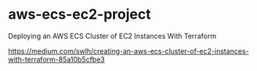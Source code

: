 # aws-ecs-ec2-project

Deploying an AWS ECS Cluster of EC2 Instances With Terraform

https://medium.com/swlh/creating-an-aws-ecs-cluster-of-ec2-instances-with-terraform-85a10b5cfbe3
